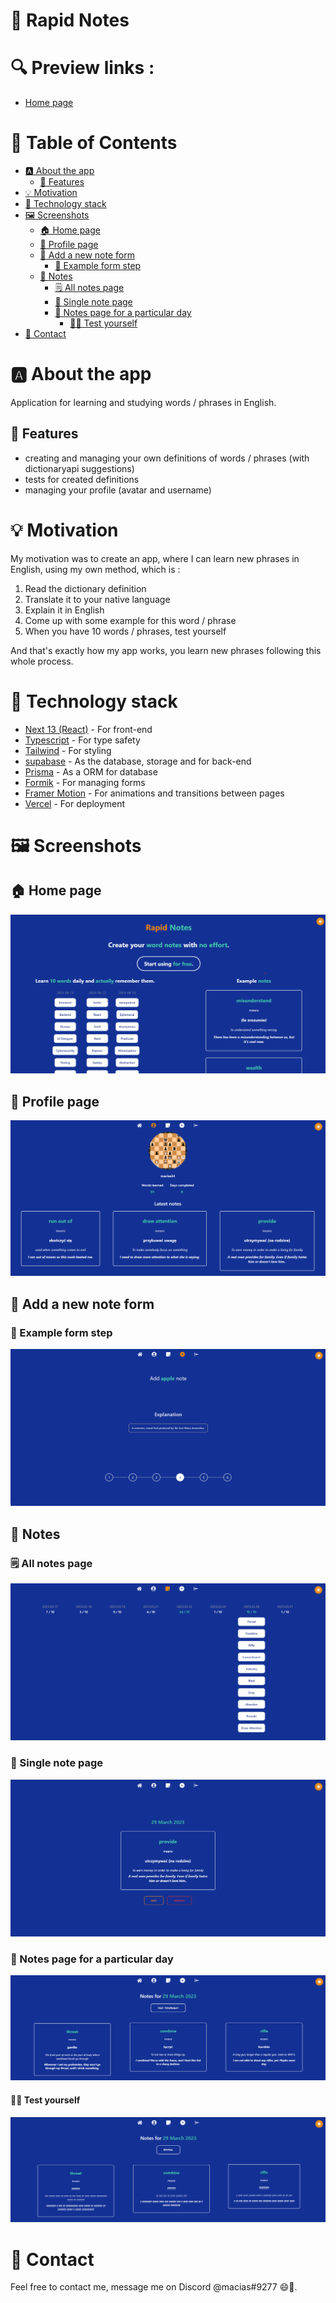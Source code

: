 # 📝 Rapid Notes

# 🔍 Preview links :
- [Home page](https://notes-rho-ashy.vercel.app/)

# 📖 Table of Contents

- [🅰️ About the app](#🅰️-about-the-app)
  - [🚀 Features](#🚀-features)
- [💡 Motivation](#💡-motivation)
- [🚀 Technology stack](#🚀-technology-stack)
- [🖼️ Screenshots](#🖼️-screenshots)
  - [🏠 Home page](#🏠-home-page)
  - [👤 Profile page](#👤-profile-page)
  - [📝 Add a new note form](#📝-add-a-new-note-form)
    - [📝 Example form step](#📝-example-form-step)
  - [📝 Notes](#📝-notes)
    - [🗒️ All notes page](#🗒️-all-notes-page)
    - [📝 Single note page](#📝-single-note-page)
    - [📆 Notes page for a particular day](#📆-notes-page-for-a-particular-day)
      - [🧑‍🎓 Test yourself](#🧑‍🎓-test-yourself)
- [📧 Contact](#📧-contact)

# 🅰️ About the app
Application for learning and studying words / phrases in English.

## 🚀 Features
- creating and managing your own definitions of words / phrases (with dictionaryapi suggestions)
- tests for created definitions
- managing your profile (avatar and username)

# 💡 Motivation
My motivation was to create an app, where I can learn new phrases in English, using my own method, which is :

1. Read the dictionary definition
2. Translate it to your native language
3. Explain it in English
4. Come up with some example for this word / phrase
5. When you have 10 words / phrases, test yourself

And that's exactly how my app works, you learn new phrases following this whole process.

# 🚀 Technology stack

- [Next 13 (React)](https://nextjs.org/) - For front-end
- [Typescript](https://www.typescriptlang.org/) - For type safety
- [Tailwind](https://tailwindcss.com/) - For styling
- [supabase](https://supabase.com/) - As the database, storage and for back-end
- [Prisma](https://www.prisma.io/) - As a ORM for database
- [Formik](https://formik.org/) - For managing forms
- [Framer Motion](https://framer.com/motion) - For animations and transitions between pages
- [Vercel](https://vercel.com/) - For deployment

# 🖼️ Screenshots

## 🏠 Home page
![Home page](documentation_imgs/home.png)

## 👤 Profile page
![Profile page](documentation_imgs/profile.png)

## 📝 Add a new note form
### 📝 Example form step
![Example form step](documentation_imgs/add-note.png)

## 📝 Notes
### 🗒️ All notes page
![Notes page](documentation_imgs/notes.png)

### 📝 Single note page
![Single note page](documentation_imgs/note.png)


### 📆 Notes page for a particular day

![Notes page for a particular day](documentation_imgs/day.png)

#### 🧑‍🎓 Test yourself
![Test yourself](documentation_imgs/day-test.png)


# 📧 Contact
Feel free to contact me, message me on Discord @macias#9277 😄🙏.